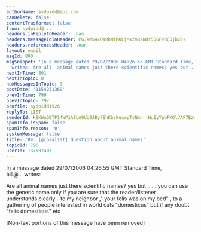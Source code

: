 ```yaml
---
authorName: sydpidd@aol.com
canDelete: false
contentTrasformed: false
from: sydpidd@...
headers.inReplyToHeader: .nan
headers.messageIdInHeader: PGJkMS4xOWRhMTM0LjMxZmRkNDY5QGFvbC5jb20+
headers.referencesHeader: .nan
layout: email
msgId: 800
msgSnippet: 'In a message dated 29/07/2006 04:26:55 GMT Standard Time, bill@thebranchhearth.net
  writes: Are all  animal names just there scientific names? yes but ...... '
nextInTime: 801
nextInTopic: 0
numMessagesInTopic: 3
postDate: '1154251369'
prevInTime: 799
prevInTopic: 797
profile: sydpidd1926
replyTo: LIST
senderId: kSKWuDBTP14WP1AfLA9Ub9JBy7EhKbsKecwpTvNmn_jHuEyYpbFKOlJAF7EzWriXN03GFw9E
spamInfo.isSpam: false
spamInfo.reason: '0'
systemMessage: false
title: 'Re: [glosalist] Question about animal names'
topicId: 796
userId: 137587403
---
```


In a message dated 29/07/2006 04:26:55 GMT Standard Time,  
bill@... writes:

Are all  animal names just there scientific names?
yes but ......
you can use the generic name only if you are sure that the reader/listener  
understands clearly - to my neighbor ," your felis was on my bed" , to a  
gathering of people interested in  world cats "domesticus" but if any  doubt "felis 
domesticus" etc
 







[Non-text portions of this message have been removed]


